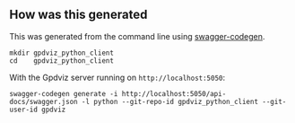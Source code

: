 ## How was this generated

This was generated from the command line using
[swagger-codegen](https://github.com/swagger-api/swagger-codegen).

    mkdir gpdviz_python_client
    cd    gpdviz_python_client
    
With the Gpdviz server running on `http://localhost:5050`:

    swagger-codegen generate -i http://localhost:5050/api-docs/swagger.json -l python --git-repo-id gpdviz_python_client --git-user-id gpdviz
    
